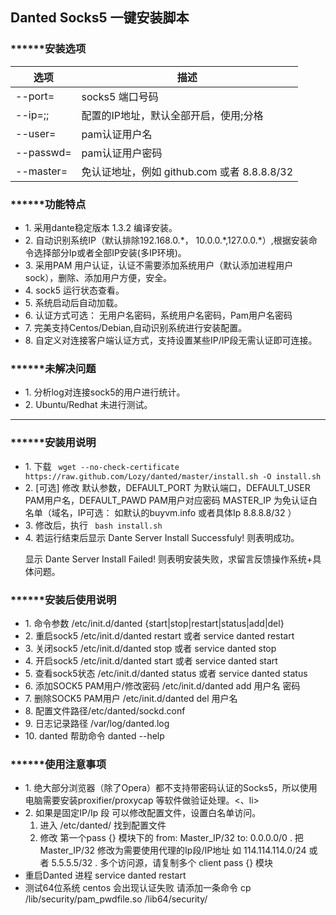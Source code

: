 <h2>Danted Socks5 一键安装脚本</h2>
<h3>******安装选项</h3>

| 选项 | 描述 |
| ----- | ----- |
| --port= | socks5 端口号码 |
| --ip=;; | 配置的IP地址，默认全部开启，使用;分格 |
| --user= | pam认证用户名 |
| --passwd= | pam认证用户密码|
| --master= | 免认证地址，例如 github.com 或者 8.8.8.8/32 |
    
<h3>******功能特点</h3>
<ul>
<li>1. 采用dante稳定版本 1.3.2 编译安装。</li>
<li>2. 自动识别系统IP（默认排除192.168.0.*， 10.0.0.*,127.0.0.*）,根据安装命令选择部分Ip或者全部IP安装(多IP环境)。</li>
<li>3. 采用PAM 用户认证，认证不需要添加系统用户（默认添加进程用户sock），删除、添加用户方便，安全。</li>
<li>4. sock5 运行状态查看。</li>
<li>5. 系统启动后自动加载。</li>
<li>6. 认证方式可选： 无用户名密码，系统用户名密码，Pam用户名密码</li>
<li>7. 完美支持Centos/Debian,自动识别系统进行安装配置。</li>
<li>8. 自定义对连接客户端认证方式，支持设置某些IP/IP段无需认证即可连接。</li>
</ul>
<h3>******未解决问题</h3>
<ul>
<li>1. 分析log对连接sock5的用户进行统计。</li>
<li>2. Ubuntu/Redhat 未进行测试。</li>
</ul>
<hr>
<h3>******安装用说明</h3>
<ul>
<li> 1. 下载 
<code> wget --no-check-certificate https://raw.github.com/Lozy/danted/master/install.sh -O install.sh </code> </li>
<li> 2. [可选] 修改 默认参数，DEFAULT_PORT 为默认端口，DEFAULT_USER PAM用户名，DEFAULT_PAWD PAM用户对应密码 MASTER_IP 为免认证白名单（域名，IP可选：  如默认的buyvm.info 或者具体Ip 8.8.8.8/32 ）</li>
<li> 3. 修改后，执行 <code> bash install.sh </code> </li>
<li> 4. 若运行结束后显示 Dante Server Install Successfuly! 则表明成功。
<p>显示 Dante Server Install Failed! 则表明安装失败，求留言反馈操作系统+具体问题。</p></li>
</ul>
<h3>******安装后使用说明</h3>
<ul>
<li> 1. 命令参数 /etc/init.d/danted {start|stop|restart|status|add|del}</li>
<li> 2. 重启sock5 /etc/init.d/danted restart  或者 service danted restart </li>
<li> 3. 关闭sock5 /etc/init.d/danted stop 或者 service danted stop </li>
<li> 4. 开启sock5 /etc/init.d/danted start 或者 service danted start </li>
<li> 5. 查看sock5状态 /etc/init.d/danted status 或者 service danted status </li>
<li> 6. 添加SOCK5 PAM用户/修改密码 /etc/init.d/danted add 用户名 密码</li>
<li> 7. 删除SOCK5 PAM用户 /etc/init.d/danted del 用户名</li>
<li> 8. 配置文件路径/etc/danted/sockd.conf </li>
<li> 9. 日志记录路径 /var/log/danted.log</li>
<li> 10. danted 帮助命令 danted --help </li>
</ul>
<h3>******使用注意事项</h3>
<ul>
<li> 1. 绝大部分浏览器（除了Opera）都不支持带密码认证的Socks5，所以使用电脑需要安装proxifier/proxycap 等软件做验证处理。<、li> 
<li> 2. 如果是固定IP/Ip 段 可以修改配置文件，设置白名单访问。
<ol>
<li>进入 /etc/danted/ 找到配置文件</li>
<li>修改 第一个pass {} 模块下的 from: Master_IP/32 to: 0.0.0.0/0 . 把 Master_IP/32 修改为需要使用代理的Ip段/IP地址 如 114.114.114.0/24 或者 5.5.5.5/32 . 多个访问源，请复制多个 client pass {} 模块</li>
</ol>
</li>
<li>重启Danted 进程 service danted restart </li>
<li>测试64位系统 centos 会出现认证失败 请添加一条命令 cp /lib/security/pam_pwdfile.so /lib64/security/</li>
</ul>
